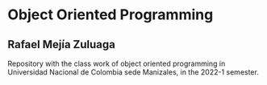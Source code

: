 # Object Oriented Programming

## Rafael Mejía Zuluaga

Repository with the class work of object oriented programming in Universidad Nacional de Colombia sede Manizales, in the 2022-1 semester.


